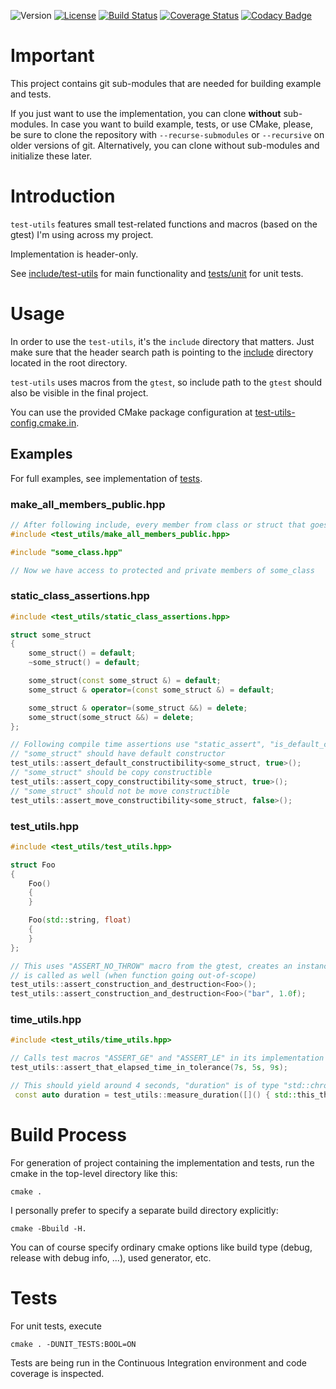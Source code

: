 ![Version](https://img.shields.io/badge/version-0.6.0-green.svg)
[![License](https://img.shields.io/badge/license-MIT_License-green.svg?style=flat)](LICENSE)
[![Build Status](https://travis-ci.org/karel-burda/test-utils.svg?branch=develop)](https://travis-ci.org/karel-burda/cmake-helpers)
[![Coverage Status](https://coveralls.io/repos/github/karel-burda/test-utils/badge.svg?branch=develop)](https://coveralls.io/github/karel-burda/test-utils?branch=develop)
[![Codacy Badge](https://api.codacy.com/project/badge/Grade/cca3592124294efa96b07fa9e32d973d)](https://www.codacy.com/app/karel-burda/test-utils?utm_source=github.com&amp;utm_medium=referral&amp;utm_content=karel-burda/test-utils&amp;utm_campaign=Badge_Grade)

# Important
This project contains git sub-modules that are needed for building example and tests.

If you just want to use the implementation, you can clone **without** sub-modules. In case you want to build example, tests, or use CMake, please, be sure to clone the repository
with `--recurse-submodules` or `--recursive` on older versions of git. Alternatively, you can clone without sub-modules and initialize these later.

# Introduction
`test-utils` features small test-related functions and macros (based on the gtest) I'm using across my project.

Implementation is header-only.

See [include/test-utils](include/test-utils) for main functionality and [tests/unit](tests/unit) for unit tests.

# Usage
In order to use the `test-utils`, it's the `include` directory that matters. Just make sure that the header search path is pointing to the [include](include) directory located in the root directory.

`test-utils` uses macros from the `gtest`, so include path to the `gtest` should also be visible in the final project.

You can use the provided CMake package configuration at [test-utils-config.cmake.in](test-utils-config.cmake.in).

## Examples
For full examples, see implementation of [tests](tests/unit).

### make_all_members_public.hpp
```cpp
// After following include, every member from class or struct that goes after this will have public visibility
#include <test_utils/make_all_members_public.hpp>

#include "some_class.hpp"

// Now we have access to protected and private members of some_class
```

### static_class_assertions.hpp
```cpp
#include <test_utils/static_class_assertions.hpp>

struct some_struct
{
    some_struct() = default;
    ~some_struct() = default;

    some_struct(const some_struct &) = default;
    some_struct & operator=(const some_struct &) = default;

    some_struct & operator=(some_struct &&) = delete;
    some_struct(some_struct &&) = delete;
};

// Following compile time assertions use "static_assert", "is_default_constructible<T>", etc.
// "some_struct" should have default constructor
test_utils::assert_default_constructibility<some_struct, true>();
// "some_struct" should be copy constructible
test_utils::assert_copy_constructibility<some_struct, true>();
// "some_struct" should not be move constructible
test_utils::assert_move_constructibility<some_struct, false>();
```

### test_utils.hpp
```cpp
#include <test_utils/test_utils.hpp>

struct Foo
{
    Foo()
    {
    }

    Foo(std::string, float)
    {
    }
};

// This uses "ASSERT_NO_THROW" macro from the gtest, creates an instance of the object and destructor
// is called as well (when function going out-of-scope)
test_utils::assert_construction_and_destruction<Foo>();
test_utils::assert_construction_and_destruction<Foo>("bar", 1.0f);
```

### time_utils.hpp
```cpp
#include <test_utils/time_utils.hpp>

// Calls test macros "ASSERT_GE" and "ASSERT_LE" in its implementation
test_utils::assert_that_elapsed_time_in_tolerance(7s, 5s, 9s);

// This should yield around 4 seconds, "duration" is of type "std::chrono<double>"
 const auto duration = test_utils::measure_duration([]() { std::this_thread::sleep_for(4s); });
```

# Build Process
For generation of project containing the implementation and tests, run the cmake in the top-level directory like this:

`cmake .`

I personally prefer to specify a separate build directory explicitly:

`cmake -Bbuild -H.`

You can of course specify ordinary cmake options like build type (debug, release with debug info, ...), used generator, etc.

# Tests
For unit tests, execute

`cmake . -DUNIT_TESTS:BOOL=ON`

Tests are being run in the Continuous Integration environment and code coverage is inspected.
